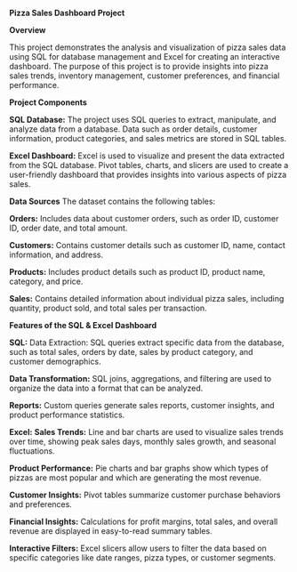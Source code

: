 **Pizza Sales Dashboard Project**

**Overview**

This project demonstrates the analysis and visualization of pizza sales data using SQL for database management and Excel for creating an interactive dashboard. The purpose of this project is to provide insights into pizza sales trends, inventory management, customer preferences, and financial performance.

**Project Components**

**SQL Database:** The project uses SQL queries to extract, manipulate, and analyze data from a database. Data such as order details, customer information, product categories, and sales metrics are stored in SQL tables.

**Excel Dashboard:** Excel is used to visualize and present the data extracted from the SQL database. Pivot tables, charts, and slicers are used to create a user-friendly dashboard that provides insights into various aspects of pizza sales.

**Data Sources**
The dataset contains the following tables:

**Orders:** Includes data about customer orders, such as order ID, customer ID, order date, and total amount.

**Customers:** Contains customer details such as customer ID, name, contact information, and address.

**Products:** Includes product details such as product ID, product name, category, and price.

**Sales:** Contains detailed information about individual pizza sales, including quantity, product sold, and total sales per transaction.

**Features of the SQL & Excel Dashboard**

**SQL:**
Data Extraction: SQL queries extract specific data from the database, such as total sales, orders by date, sales by product category, and customer demographics.

**Data Transformation:** SQL joins, aggregations, and filtering are used to organize the data into a format that can be analyzed.

**Reports:** Custom queries generate sales reports, customer insights, and product performance statistics.

**Excel:**
**Sales Trends:** Line and bar charts are used to visualize sales trends over time, showing peak sales days, monthly sales growth, and seasonal fluctuations.

**Product Performance:** Pie charts and bar graphs show which types of pizzas are most popular and which are generating the most revenue.

**Customer Insights:** Pivot tables summarize customer purchase behaviors and preferences.

**Financial Insights:** Calculations for profit margins, total sales, and overall revenue are displayed in easy-to-read summary tables.

**Interactive Filters:** Excel slicers allow users to filter the data based on specific categories like date ranges, pizza types, or customer segments.
